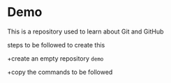 # Demo

This is a repository used to learn about Git and GitHub

steps to be followed to create this 

+create an empty repository `demo`

+copy the commands to be followed
 
